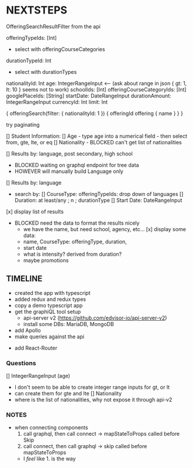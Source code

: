 NEXTSTEPS
=========


OfferingSearchResultFilter from the api

offeringTypeIds: [Int]
 - select with offeringCourseCategories

durationTypeId: Int
 - select with durationTypes

nationalityId: Int
age: IntegerRangeInput <-- (ask about range in json { gt: 1, lt: 10 } seems not to work)
schoolIds: [Int]
offeringCourseCategoryIds: [Int]
googlePlaceIds: [String]
startDate: DateRangeInput
durationAmount: IntegerRangeInput
currencyId: Int
limit: Int

{
  offeringSearch(filter: {
    nationalityId: 1
  }) {
    offeringId
    offering {
      name
    }
  }
}

try paginating

[] Student Information:
   [] Age
     - type age into a numerical field
     - then select from, gte, lte, or eq
   [] Nationality
     - BLOCKED can't get list of nationalities

[] Results by: language, post secondary, high school
   - BLOCKED waiting on graphql endpoint for tree data
   - HOWEVER will manually build Language only

[] Results by: language
   - search by:
     [] CourseType: offeringTypeIds: drop down of languages
     [] Duration: at least/any ; n ; durationType
     [] Start Date: DateRangeInput

[x] display list of results
   - BLOCKED need the data to format the results nicely
     - we have the name, but need school, agency, etc...
   [x] display some data:
     - name, CourseType: offeringType, duration, 
     - start date
     - what is intensity? derived from duration?
     - maybe promotions

## TIMELINE ##

+ created the app with typescript
+ added redux and redux types
+ copy a demo typescript app
+ get the graphiQL tool setup
  + api-server v2 (https://github.com/edvisor-io/api-server-v2)
  + install some DBs: MariaDB, MongoDB
+ add Apollo
+ make queries against the api
- add React-Router

### Questions ###

[] IntegerRangeInput (age)
   - I don't seem to be able to create integer range inputs for gt, or lt 
   - can create them for gte and lte
[] Nationality
   - where is the list of nationalities, why not expose it through api-v2

### NOTES ###

 - when connecting components
   1. call graphql, then call connect -> mapStateToProps called before Skip
   2. call connect, then call graphql -> skip  called before mapStateToProps
   - I _feel_ like 1. is the way

